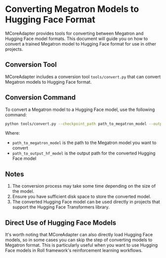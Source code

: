 # Converting Megatron Models to Hugging Face Format

MCoreAdapter provides tools for converting between Megatron and Hugging Face model formats. This document will guide you on how to convert a trained Megatron model to Hugging Face format for use in other projects.

## Conversion Tool

MCoreAdapter includes a conversion tool `tools/convert.py` that can convert Megatron models to Hugging Face format.

## Conversion Command

To convert a Megatron model to a Hugging Face model, use the following command:

```bash
python tools/convert.py --checkpoint_path path_to_megatron_model --output_path path_to_output_hf_model
```

Where:
- `path_to_megatron_model` is the path to the Megatron model you want to convert
- `path_to_output_hf_model` is the output path for the converted Hugging Face model

## Notes

1. The conversion process may take some time depending on the size of the model.
2. Ensure you have sufficient disk space to store the converted model.
3. The converted Hugging Face model can be used directly in projects that support the Hugging Face Transformers library.

## Direct Use of Hugging Face Models

It's worth noting that MCoreAdapter can also directly load Hugging Face models, so in some cases you can skip the step of converting models to Megatron format. This is particularly useful when you want to use Hugging Face models in Roll framework's reinforcement learning workflows.